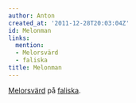 ```yaml
---
author: Anton
created_at: '2011-12-28T20:03:04Z'
id: Melonman
links:
  mention:
  - Melorsvärd
  - faliska
title: Melonman
---
```


[Melorsvärd] på [faliska].

  [Melorsvärd]: Melorsvärd
  [faliska]: faliska
